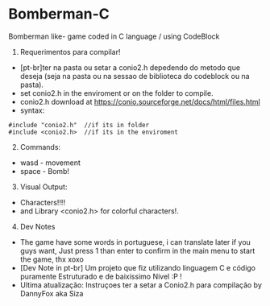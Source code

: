 # Bomberman-C
Bomberman like- game coded in C language / using CodeBlock

1.  Requerimentos para compilar!  
- [pt-br]ter na pasta ou setar a conio2.h depedendo do metodo que deseja (seja na pasta ou na sessao de biblioteca do codeblock ou na pasta).
- set conio2.h  in the enviroment or on the folder to compile.
- conio2.h download at https://conio.sourceforge.net/docs/html/files.html
- syntax: 
```
#include "conio2.h"  //if its in folder
#include <conio2.h>  //if its in the enviroment
```


2. Commands:
- wasd - movement
- space - Bomb!

3. Visual Output:
- Characters!!!!
- and Library <conio2.h> for colorful characters!.

4. Dev Notes
- The game have some words in portuguese, i can translate later if you guys want, Just press 1 than enter to confirm in the main menu to start the game, thx xoxo
- [Dev Note in pt-br] Um projeto que fiz utilizando linguagem C e código puramente Estruturado e de baixissimo Nivel :P !
- Ultima atualização: Instruçoes ter a setar a Conio2.h para compilação
by DannyFox aka Siza
